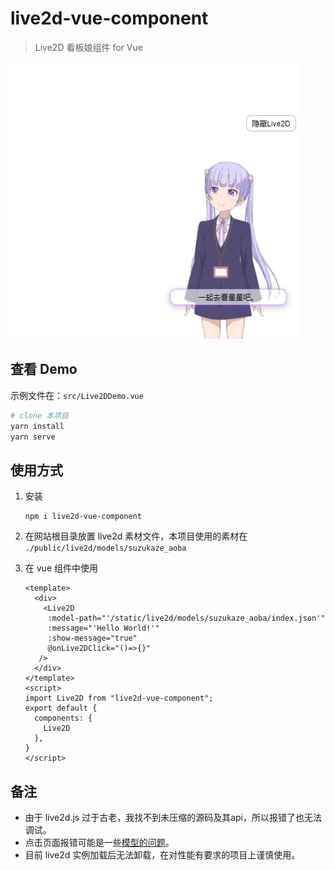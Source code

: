 # live2d-vue-component

> Live2D 看板娘组件 for Vue

![demo](./public/demo.png)

## 查看 Demo

示例文件在：`src/Live2DDemo.vue`

```sh
# clone 本项目
yarn install
yarn serve
```

## 使用方式

1. 安装

   ```
   npm i live2d-vue-component
   ```


2. 在网站根目录放置 live2d 素材文件，本项目使用的素材在 `./public/live2d/models/suzukaze_aoba`

3. 在 vue 组件中使用

   ```vue
   <template>
     <div>
       <Live2D
        :model-path="'/static/live2d/models/suzukaze_aoba/index.json'"
        :message="'Hello World!'"
        :show-message="true"
        @onLive2DClick="()=>{}"
      />
     </div>
   </template>
   <script>
   import Live2D from "live2d-vue-component";
   export default {
     components: {
       Live2D
     },
   }
   </script>
   ```

## 备注

- 由于 live2d.js 过于古老，我找不到未压缩的源码及其api，所以报错了也无法调试。
- 点击页面报错可能是一些[模型的问题](https://github.com/galnetwen/Live2D/issues/4)。
- 目前 live2d 实例加载后无法卸载，在对性能有要求的项目上谨慎使用。


